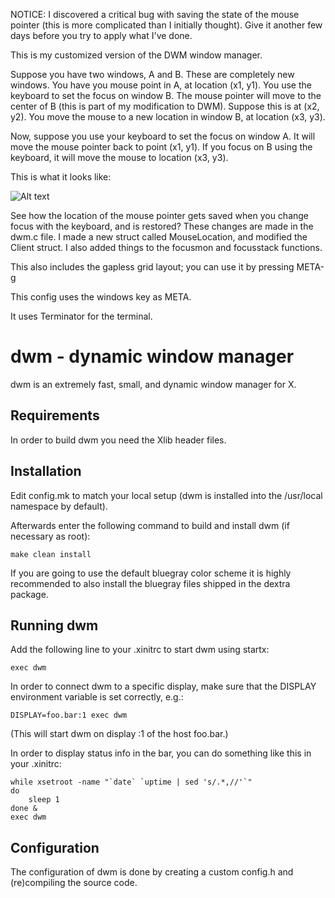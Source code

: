 

NOTICE: I discovered a critical bug with saving the state of the mouse pointer (this is more complicated than I initially thought). Give it another few days before you try to apply what I've done.

This is my customized version of the DWM window manager.

Suppose you have two windows, A and B. These are completely new windows. You have you mouse point in A, at location (x1, y1). You use the keyboard to set the focus
on window B. The mouse pointer will move to the center of B (this is part of my modification to DWM). Suppose this is at (x2, y2). You move the mouse to a new location in window B, at location (x3, y3).

Now, suppose you use your keyboard to set the focus on window A. It will move the mouse pointer back to point (x1, y1). If you focus on B using the keyboard, it will move the mouse to location (x3, y3).


This is what it looks like:


![Alt text](http://i.giphy.com/3o85g9H2yx8msdNu12.gif)


See how the location of the mouse pointer gets saved when you change focus with the keyboard, and is restored? These changes are made in the dwm.c file. I made a new struct called MouseLocation, and modified the Client struct. I also added things to the focusmon and focusstack functions.

This also includes the gapless grid layout; you can use it by pressing META-g

This config uses the windows key as META.

It uses Terminator for the terminal.


dwm - dynamic window manager
============================
dwm is an extremely fast, small, and dynamic window manager for X.


Requirements
------------
In order to build dwm you need the Xlib header files.


Installation
------------
Edit config.mk to match your local setup (dwm is installed into
the /usr/local namespace by default).

Afterwards enter the following command to build and install dwm (if
necessary as root):

    make clean install

If you are going to use the default bluegray color scheme it is highly
recommended to also install the bluegray files shipped in the dextra package.


Running dwm
-----------
Add the following line to your .xinitrc to start dwm using startx:

    exec dwm

In order to connect dwm to a specific display, make sure that
the DISPLAY environment variable is set correctly, e.g.:

    DISPLAY=foo.bar:1 exec dwm

(This will start dwm on display :1 of the host foo.bar.)

In order to display status info in the bar, you can do something
like this in your .xinitrc:

    while xsetroot -name "`date` `uptime | sed 's/.*,//'`"
    do
    	sleep 1
    done &
    exec dwm


Configuration
-------------
The configuration of dwm is done by creating a custom config.h
and (re)compiling the source code.
